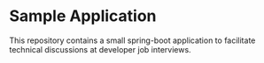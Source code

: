 # Sample Application

This repository contains a small spring-boot application to facilitate technical discussions at developer job interviews.